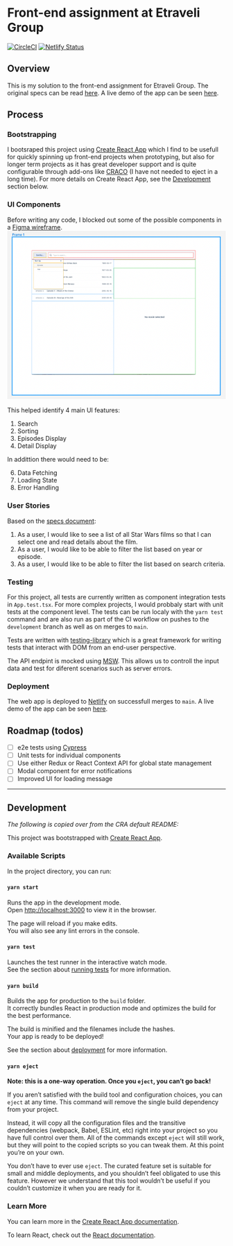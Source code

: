 # Front-end assignment at Etraveli Group
[![CircleCI](https://dl.circleci.com/status-badge/img/gh/phonofidelic/front-end-assignment-etraveli/tree/main.svg?style=svg)](https://dl.circleci.com/status-badge/redirect/gh/phonofidelic/front-end-assignment-etraveli/tree/main)
[![Netlify Status](https://api.netlify.com/api/v1/badges/b97a56df-a476-4ca3-8fd0-eb1a3809b565/deploy-status)](https://app.netlify.com/sites/front-end-assignment-etraveli/deploys)

## Overview
This is my solution to the front-end assignment for Etraveli Group. The original specs can be read [here](SPECS.md). A live demo of the app can be seen [here](https://front-end-assignment-etraveli.netlify.app/).

## Process

### Bootstrapping
I bootsraped this project using [Create React App](https://github.com/facebook/create-react-app) which I find to be usefull for quickly spinning up front-end projects when prototyping, but also for longer term projects as it has great developer support and is quite configurable through add-ons like [CRACO](https://github.com/gsoft-inc/craco) (I have not needed to eject in a long time). For more details on Create React App, see the [Development](#development) section below.

### UI Components
Before writing any code, I blocked out some of the possible components in a [Figma wireframe](https://www.figma.com/file/Xuq1XB1D457fzvH8HTleBU/Wireframe?node-id=0%3A1). 
![Wireframe](readme_assets/wireframe.png)

This helped identify 4 main UI features:
1. Search
2. Sorting
3. Episodes Display
5. Detail Display

In addittion there would need to be:

6. Data Fetching
7. Loading State
8. Error Handling

### User Stories
Based on the [specs document](SPECS.md):
1. As a user, I would like to see a list of all Star Wars films so that I can select one and read details about the film.
2. As a user, I would like to be able to filter the list based on year or episode.
3. As a user, I would like to be able to filter the list based on search criteria.

### Testing
For this project, all tests are currently written as component integration tests in `App.test.tsx`. For more complex projects, I would probbaly start with unit tests at the component level. The tests can be run localy with the `yarn test` command and are also run as part of the CI workflow on pushes to the `development` branch as well as on merges to `main`.

Tests are written with [testing-library](https://testing-library.com/) which is a great framework for writing tests that interact with DOM from an end-user perspective.

The API endpint is mocked using [MSW](https://mswjs.io/). This allows us to controll the input data and test for diferent scenarios such as server errors.


### Deployment
The web app is deployed to [Netlify](https://www.netlify.com/) on successfull merges to `main`. A live demo of the app can be seen [here](https://front-end-assignment-etraveli.netlify.app/).

## Roadmap (todos)
- [ ] e2e tests using [Cypress](https://www.cypress.io/)
- [ ] Unit tests for individual components
- [ ] Use either Redux or React Context API for global state management
- [ ] Modal component for error notifications
- [ ] Improved UI for loading message

----------

## Development
*The following is copied over from the CRA default README:*

This project was bootstrapped with [Create React App](https://github.com/facebook/create-react-app).

### Available Scripts

In the project directory, you can run:

#### `yarn start`

Runs the app in the development mode.\
Open [http://localhost:3000](http://localhost:3000) to view it in the browser.

The page will reload if you make edits.\
You will also see any lint errors in the console.

#### `yarn test`

Launches the test runner in the interactive watch mode.\
See the section about [running tests](https://facebook.github.io/create-react-app/docs/running-tests) for more information.

#### `yarn build`

Builds the app for production to the `build` folder.\
It correctly bundles React in production mode and optimizes the build for the best performance.

The build is minified and the filenames include the hashes.\
Your app is ready to be deployed!

See the section about [deployment](https://facebook.github.io/create-react-app/docs/deployment) for more information.

#### `yarn eject`

**Note: this is a one-way operation. Once you `eject`, you can’t go back!**

If you aren’t satisfied with the build tool and configuration choices, you can `eject` at any time. This command will remove the single build dependency from your project.

Instead, it will copy all the configuration files and the transitive dependencies (webpack, Babel, ESLint, etc) right into your project so you have full control over them. All of the commands except `eject` will still work, but they will point to the copied scripts so you can tweak them. At this point you’re on your own.

You don’t have to ever use `eject`. The curated feature set is suitable for small and middle deployments, and you shouldn’t feel obligated to use this feature. However we understand that this tool wouldn’t be useful if you couldn’t customize it when you are ready for it.

### Learn More

You can learn more in the [Create React App documentation](https://facebook.github.io/create-react-app/docs/getting-started).

To learn React, check out the [React documentation](https://reactjs.org/).
